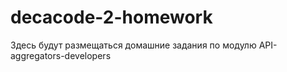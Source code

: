 # decacode-2-homework
Здесь будут размещаться домашние задания по модулю API-aggregators-developers
